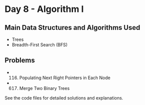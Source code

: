 # Day 8 - Algorithm I

## Main Data Structures and Algorithms Used
- Trees
- Breadth-First Search (BFS)

## Problems
- 116. Populating Next Right Pointers in Each Node
- 617. Merge Two Binary Trees

See the code files for detailed solutions and explanations.
